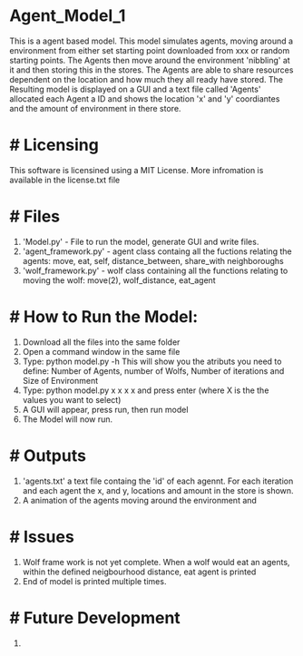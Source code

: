 # Agent_Model_1
This is a agent based model. This model simulates agents, moving around a environment from either set starting point downloaded from xxx 
or random starting points. The Agents then move around the environment 'nibbling' at it and then storing this in the stores. The Agents are able
to share resources dependent on the location and how much they all ready have stored. The Resulting model is displayed on a GUI and a text file called 
'Agents' allocated each Agent a ID and shows the location 'x' and 'y' coordiantes and the amount of environment in there store. 

# # Licensing 
This software is licensined using a MIT License. More infromation is available in the license.txt file 


# # Files 
1) 'Model.py' - File to run the model, generate GUI and write files. 
2) 'agent_framework.py' - agent class containg all the fuctions relating the agents: move, eat, self, distance_between, share_with neighboroughs
3) 'wolf_framework.py' - wolf class containing all the functions relating to moving the wolf: move(2), wolf_distance, eat_agent 


# # How to Run the Model:
1) Download all the files into the same folder
2) Open a command window in the same file 
3) Type: python model.py -h  This will show you the atributs you need to define: Number of Agents, number of Wolfs, Number of iterations and Size of Environment 
4) Type: python model.py x x x x       and press enter (where X is the the values you want to select) 
5) A GUI will appear, press run, then run model
6) The Model will now run. 

# # Outputs 
1) 'agents.txt' a text file containg the 'id' of each agennt. For each iteration and each agent the x, and y, locations and amount in the store is shown. 
2) A animation of the agents moving around the environment and 

# # Issues 
1) Wolf frame work is not yet complete. When a wolf would eat an agents, within the defined neigbourhood distance, eat agent is printed
2) End of model is printed multiple times. 

# # Future Development 
1) 
